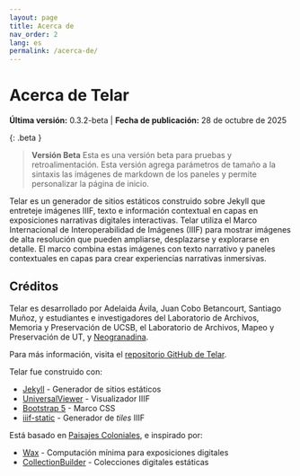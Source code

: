 ```yaml
---
layout: page
title: Acerca de
nav_order: 2
lang: es
permalink: /acerca-de/
---
```


# Acerca de Telar

**Última versión:** 0.3.2-beta | **Fecha de publicación:** 28 de octubre de 2025

{: .beta }
> **Versión Beta**
> Esta es una versión beta para pruebas y retroalimentación. Esta versión agrega parámetros de tamaño a la sintaxis las imágenes de markdown de los paneles y permite personalizar la página de inicio.

Telar es un generador de sitios estáticos construido sobre Jekyll que entreteje imágenes IIIF, texto e información contextual en capas en exposiciones narrativas digitales interactivas. Telar utiliza el Marco Internacional de Interoperabilidad de Imágenes (IIIF) para mostrar imágenes de alta resolución que pueden ampliarse, desplazarse y explorarse en detalle. El marco combina estas imágenes con texto narrativo y paneles contextuales en capas para crear experiencias narrativas inmersivas.

## Créditos

Telar es desarrollado por Adelaida Ávila, Juan Cobo Betancourt, Santiago Muñoz, y estudiantes e investigadores del Laboratorio de Archivos, Memoria y Preservación de UCSB, el Laboratorio de Archivos, Mapeo y Preservación de UT, y [Neogranadina](https://neogranadina.org).

Para más información, visita el [repositorio GitHub de Telar](https://github.com/UCSB-AMPLab/telar).

Telar fue construido con:

- [Jekyll](https://jekyllrb.com/) - Generador de sitios estáticos
- [UniversalViewer](https://universalviewer.io/) - Visualizador IIIF
- [Bootstrap 5](https://getbootstrap.com/) - Marco CSS
- [iiif-static](https://github.com/bodleian/iiif-static-choices) - Generador de _tiles_ IIIF

Está basado en [Paisajes Coloniales](https://paisajescoloniales.com/), e inspirado por:

- [Wax](https://minicomp.github.io/wax/) - Computación mínima para exposiciones digitales
- [CollectionBuilder](https://collectionbuilder.github.io/) - Colecciones digitales estáticas
